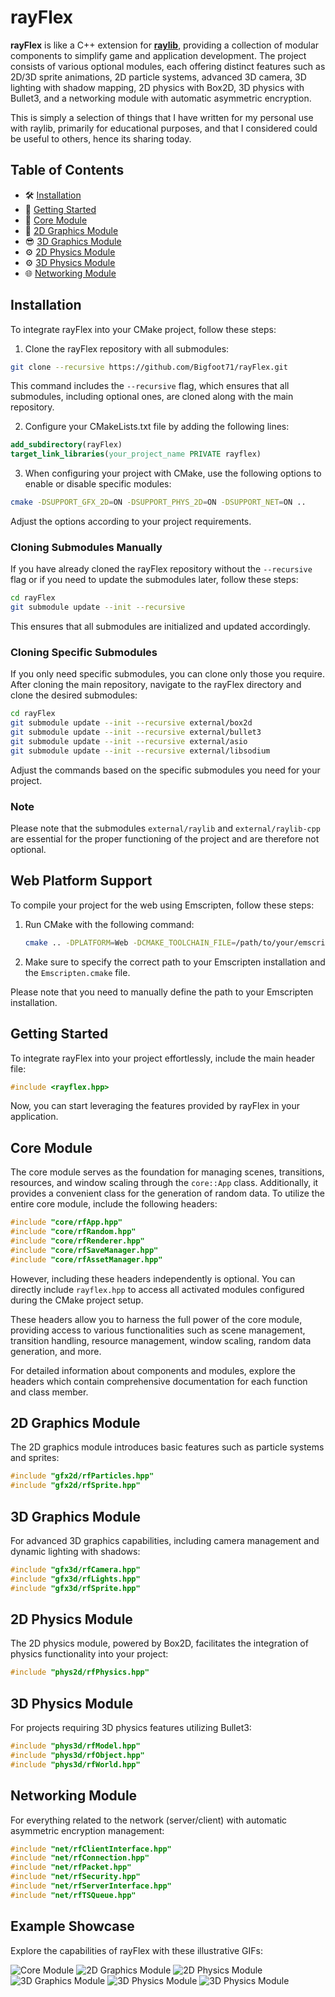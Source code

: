 # rayFlex

**rayFlex** is like a C++ extension for [**raylib**](https://www.raylib.com/), providing a collection of modular components to simplify game and application development. The project consists of various optional modules, each offering distinct features such as 2D/3D sprite animations, 2D particle systems, advanced 3D camera, 3D lighting with shadow mapping, 2D physics with Box2D, 3D physics with Bullet3, and a networking module with automatic asymmetric encryption.

This is simply a selection of things that I have written for my personal use with raylib, primarily for educational purposes, and that I considered could be useful to others, hence its sharing today.

## Table of Contents

- 🛠️ [Installation](#installation)
- 🚀 [Getting Started](#getting-started)
- 🧰 [Core Module](#core-module)
- 🎨 [2D Graphics Module](#2d-graphics-module)
- 😎 [3D Graphics Module](#3d-graphics-module)
- ⚙️ [2D Physics Module](#2d-physics-module)
- ⚙️ [3D Physics Module](#3d-graphics-module)
- 🌐 [Networking Module](#networking-module)

## Installation

To integrate rayFlex into your CMake project, follow these steps:

1. Clone the rayFlex repository with all submodules:

```bash
git clone --recursive https://github.com/Bigfoot71/rayFlex.git
```

This command includes the `--recursive` flag, which ensures that all submodules, including optional ones, are cloned along with the main repository.

2. Configure your CMakeLists.txt file by adding the following lines:

```cmake
add_subdirectory(rayFlex)
target_link_libraries(your_project_name PRIVATE rayflex)
```

3. When configuring your project with CMake, use the following options to enable or disable specific modules:

```bash
cmake -DSUPPORT_GFX_2D=ON -DSUPPORT_PHYS_2D=ON -DSUPPORT_NET=ON ..
```

Adjust the options according to your project requirements.

### Cloning Submodules Manually

If you have already cloned the rayFlex repository without the `--recursive` flag or if you need to update the submodules later, follow these steps:

```bash
cd rayFlex
git submodule update --init --recursive
```

This ensures that all submodules are initialized and updated accordingly.

### Cloning Specific Submodules

If you only need specific submodules, you can clone only those you require. After cloning the main repository, navigate to the rayFlex directory and clone the desired submodules:

```bash
cd rayFlex
git submodule update --init --recursive external/box2d
git submodule update --init --recursive external/bullet3
git submodule update --init --recursive external/asio
git submodule update --init --recursive external/libsodium
```

Adjust the commands based on the specific submodules you need for your project.

### Note
Please note that the submodules `external/raylib` and `external/raylib-cpp` are essential for the proper functioning of the project and are therefore not optional.

## Web Platform Support

To compile your project for the web using Emscripten, follow these steps:

1. Run CMake with the following command:

    ```bash
    cmake .. -DPLATFORM=Web -DCMAKE_TOOLCHAIN_FILE=/path/to/your/emscripten/cmake/Modules/Platform/Emscripten.cmake
    ```

2. Make sure to specify the correct path to your Emscripten installation and the `Emscripten.cmake` file.

Please note that you need to manually define the path to your Emscripten installation.

## Getting Started

To integrate rayFlex into your project effortlessly, include the main header file:

```cpp
#include <rayflex.hpp>
```

Now, you can start leveraging the features provided by rayFlex in your application.

## Core Module

The core module serves as the foundation for managing scenes, transitions, resources, and window scaling through the `core::App` class. Additionally, it provides a convenient class for the generation of random data. To utilize the entire core module, include the following headers:

```cpp
#include "core/rfApp.hpp"
#include "core/rfRandom.hpp"
#include "core/rfRenderer.hpp"
#include "core/rfSaveManager.hpp"
#include "core/rfAssetManager.hpp"
```

However, including these headers independently is optional. You can directly include `rayflex.hpp` to access all activated modules configured during the CMake project setup.

These headers allow you to harness the full power of the core module, providing access to various functionalities such as scene management, transition handling, resource management, window scaling, random data generation, and more.

For detailed information about components and modules, explore the headers which contain comprehensive documentation for each function and class member.

## 2D Graphics Module

The 2D graphics module introduces basic features such as particle systems and sprites:

```cpp
#include "gfx2d/rfParticles.hpp"
#include "gfx2d/rfSprite.hpp"
```

## 3D Graphics Module

For advanced 3D graphics capabilities, including camera management and dynamic lighting with shadows:

```cpp
#include "gfx3d/rfCamera.hpp"
#include "gfx3d/rfLights.hpp"
#include "gfx3d/rfSprite.hpp"
```

## 2D Physics Module

The 2D physics module, powered by Box2D, facilitates the integration of physics functionality into your project:

```cpp
#include "phys2d/rfPhysics.hpp"
```

## 3D Physics Module

For projects requiring 3D physics features utilizing Bullet3:

```cpp
#include "phys3d/rfModel.hpp"
#include "phys3d/rfObject.hpp"
#include "phys3d/rfWorld.hpp"
```

## Networking Module

For everything related to the network (server/client) with automatic asymmetric encryption management:

```cpp
#include "net/rfClientInterface.hpp"
#include "net/rfConnection.hpp"
#include "net/rfPacket.hpp"
#include "net/rfSecurity.hpp"
#include "net/rfServerInterface.hpp"
#include "net/rfTSQueue.hpp"
```

## Example Showcase

Explore the capabilities of rayFlex with these illustrative GIFs:

![Core Module](examples/resources/webp/core_mainshader.webp)
![2D Graphics Module](examples/resources/webp/gfx2d_sprites_and_particles.webp)
![2D Physics Module](examples/resources/webp/phys2d_basic.webp)
![3D Graphics Module](examples/resources/webp/gfx3d_lights.webp)
![3D Physics Module](examples/resources/webp/phys3d_basic.webp)
![3D Physics Module](examples/resources/webp/phys3d_world.webp)
